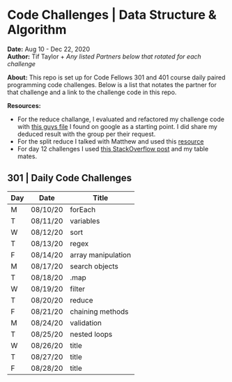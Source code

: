 # Code Challenges | Data Structure & Algorithm 
**Date:** Aug 10 - Dec 22, 2020  
**Author:** Tif Taylor + *Any listed Partners below that rotated for each challenge*

**About:**
This repo is set up for Code Fellows 301 and 401 course daily paired programming code challenges. Below is a list that notates the partner for that challenge and a link to the challenge code in this repo.

**Resources:**
- For the reduce challange, I evaluated and refactored my challenge code with [this guys file](https://gist.github.com/quangnd/572c6d410cb6512b7f252af0f2eb7cae) I found on google as a starting point. I did share my deduced result with the group per their request. 
- For the split reduce I talked with Matthew and used this [resource](https://dev.to/navi/comment/45bn) 
- For day 12 challenges I used [this StackOverflow post](https://stackoverflow.com/questions/39127989/creating-a-javascript-object-from-two-arrays) and my table mates.
   

## 301 | Daily Code Challenges

Day | Date | Title 
--|--|--
M | 08/10/20 | forEach 
T | 08/11/20 | variables 
W | 08/12/20 | sort 
T | 08/13/20 | regex 
F | 08/14/20 | array manipulation 
M | 08/17/20 | search objects   
T | 08/18/20 | .map 
W | 08/19/20 | filter
T | 08/20/20 | reduce       
F | 08/21/20 | chaining methods 
M | 08/24/20 | validation 
T | 08/25/20 | nested loops
W | 08/26/20 | title  
T | 08/27/20 | title 
F | 08/28/20 | title  
